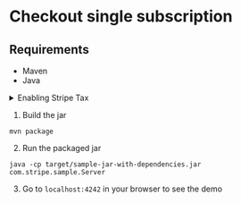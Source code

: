 # Checkout single subscription

## Requirements
* Maven
* Java

<details>
<summary>Enabling Stripe Tax</summary>

   In the [`Server.java`](./src/main/java/com/stripe/sample/Server.java) file you will find the following code commented out
   ```java
   // .setAutomaticTax(SessionCreateParams.AutomaticTax.builder().setEnabled(true).build())
   ```

   Uncomment this line of code and the sales tax will be automatically calculated during the checkout.

   Make sure you previously went through the set up of Stripe Tax: [Set up Stripe Tax](https://stripe.com/docs/tax/set-up) and you have your products and prices updated with tax behavior and optionally tax codes: [Docs - Update your Products and Prices](https://stripe.com/docs/tax/checkout#product-and-price-setup)
</details>

1. Build the jar
```
mvn package
```

2. Run the packaged jar
```
java -cp target/sample-jar-with-dependencies.jar com.stripe.sample.Server
```

3. Go to `localhost:4242` in your browser to see the demo
